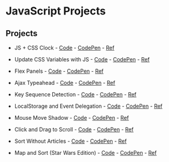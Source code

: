 # **JavaScript Projects**

## **Projects**

- JS + CSS Clock - [Code](https://github.com/sztxr/JavaScript-Projects/blob/master/JS%20and%20CSS%20Clock/app.js) - [CodePen](https://codepen.io/sztr/pen/exMZKJ) - [Ref](https://javascript30.com/)

- Update CSS Variables with JS - [Code](https://github.com/sztxr/JavaScript-Projects/blob/master/CSS%20Variables/app.js) - [CodePen](https://codepen.io/sztr/pen/yZKxKE) - [Ref](https://javascript30.com/)

- Flex Panels - [Code](https://github.com/sztxr/JavaScript-Projects/blob/master/Flex%20Panels/app.js) - [CodePen](https://codepen.io/sztr/pen/mvgzyO) - [Ref](https://javascript30.com/)

- Ajax Typeahead - [Code](https://github.com/sztxr/JavaScript-Projects/blob/master/Ajax%20Typeahead/app.js) - [CodePen](https://codepen.io/sztr/pen/zeXeNg) - [Ref](https://javascript30.com/)

- Key Sequence Detection - [Code](https://github.com/sztxr/JavaScript-Projects/blob/master/Key%20Sequence%20Detection/app.js) - [CodePen](https://codepen.io/sztr/pen/GeKrMm) - [Ref](https://javascript30.com/)

- LocalStorage and Event Delegation - [Code](https://github.com/sztxr/JavaScript-Projects/blob/master/LocalStorage%20and%20Event%20Delegation/app.js) - [CodePen](https://codepen.io/sztr/pen/XGdKKd) - [Ref](https://javascript30.com/)

- Mouse Move Shadow - [Code](https://github.com/sztxr/JavaScript-Projects/blob/master/Mouse%20Move%20Shadow/app.js) - [CodePen](https://codepen.io/sztr/pen/RdKdYG) - [Ref](https://javascript30.com/)

- Click and Drag to Scroll - [Code](https://github.com/sztxr/JavaScript-Projects/blob/master/Click%20and%20Drag%20to%20Scroll/app.js) - [CodePen](https://codepen.io/sztr/pen/EMXLzY) - [Ref](https://javascript30.com/)

- Sort Without Articles - [Code](https://github.com/sztxr/JavaScript-Projects/blob/master/Sort%20Without%20Articles/app.js) - [CodePen](https://codepen.io/sztr/pen/ywoYaO) - [Ref](https://javascript30.com/)

- Map and Sort (Star Wars Edition) - [Code](https://github.com/sztxr/JavaScript-Projects/blob/master/Sort%20Without%20Articles/app.js) - [CodePen](https://codepen.io/sztr/pen/drzMeR) - [Ref](https://javascript30.com/)
